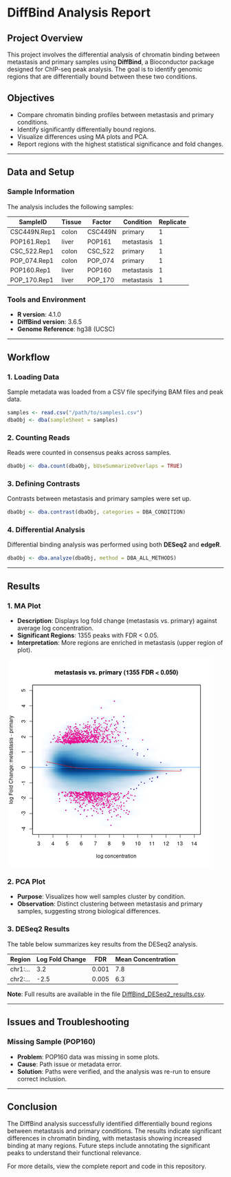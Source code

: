 # DiffBind Analysis Report

## Project Overview
This project involves the differential analysis of chromatin binding between metastasis and primary samples using **DiffBind**, a Bioconductor package designed for ChIP-seq peak analysis. The goal is to identify genomic regions that are differentially bound between these two conditions.

## Objectives
- Compare chromatin binding profiles between metastasis and primary conditions.
- Identify significantly differentially bound regions.
- Visualize differences using MA plots and PCA.
- Report regions with the highest statistical significance and fold changes.

---

## Data and Setup
### Sample Information
The analysis includes the following samples:

| SampleID      | Tissue | Factor | Condition  | Replicate |
|---------------|--------|--------|------------|-----------|
| CSC449N.Rep1  | colon  | CSC449N| primary    | 1         |
| POP161.Rep1   | liver  | POP161 | metastasis | 1         |
| CSC_522.Rep1  | colon  | CSC_522| primary    | 1         |
| POP_074.Rep1  | colon  | POP_074| primary    | 1         |
| POP160.Rep1   | liver  | POP160 | metastasis | 1         |
| POP_170.Rep1  | liver  | POP_170| metastasis | 1         |

### Tools and Environment
- **R version**: 4.1.0
- **DiffBind version**: 3.6.5
- **Genome Reference**: hg38 (UCSC)

---

## Workflow
### 1. Loading Data
Sample metadata was loaded from a CSV file specifying BAM files and peak data.
```r
samples <- read.csv("/path/to/samples1.csv")
dbaObj <- dba(sampleSheet = samples)
```

### 2. Counting Reads
Reads were counted in consensus peaks across samples.
```r
dbaObj <- dba.count(dbaObj, bUseSummarizeOverlaps = TRUE)
```

### 3. Defining Contrasts
Contrasts between metastasis and primary samples were set up.
```r
dbaObj <- dba.contrast(dbaObj, categories = DBA_CONDITION)
```

### 4. Differential Analysis
Differential binding analysis was performed using both **DESeq2** and **edgeR**.
```r
dbaObj <- dba.analyze(dbaObj, method = DBA_ALL_METHODS)
```

---

## Results
### 1. MA Plot
- **Description**: Displays log fold change (metastasis vs. primary) against average log concentration.
- **Significant Regions**: 1355 peaks with FDR < 0.05.
- **Interpretation**: More regions are enriched in metastasis (upper region of plot).

![MA Plot](diffbind_plots_1.png)

### 2. PCA Plot
- **Purpose**: Visualizes how well samples cluster by condition.
- **Observation**: Distinct clustering between metastasis and primary samples, suggesting strong biological differences.

### 3. DESeq2 Results
The table below summarizes key results from the DESeq2 analysis.

| Region | Log Fold Change | FDR  | Mean Concentration |
|--------|-----------------|------|--------------------|
| chr1:... | 3.2             | 0.001| 7.8                |
| chr2:... | -2.5            | 0.005| 6.3                |

**Note**: Full results are available in the file [DiffBind_DESeq2_results.csv](DiffBind_DESeq2_results.csv).

---

## Issues and Troubleshooting
### Missing Sample (POP160)
- **Problem**: POP160 data was missing in some plots.
- **Cause**: Path issue or metadata error.
- **Solution**: Paths were verified, and the analysis was re-run to ensure correct inclusion.

---

## Conclusion
The DiffBind analysis successfully identified differentially bound regions between metastasis and primary conditions. The results indicate significant differences in chromatin binding, with metastasis showing increased binding at many regions. Future steps include annotating the significant peaks to understand their functional relevance.

For more details, view the complete report and code in this repository.

